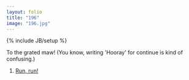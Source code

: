 ```yaml
---
layout: folio
title: "196"
image: "196.jpg"
---
```

{% include JB/setup %}

<div class="copy">
	<p>To the grated maw! (You know, writing 'Hooray' for continue is kind of confusing.)</p>
</div>

<div class="choice">
	<ol>
		<li><a href="197.html">
			Run, run!
		</a></li>
	</ol>
</div>
